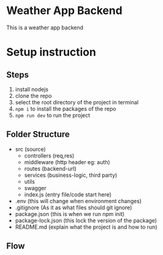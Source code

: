 # Weather App Backend

This is a weather app backend

# Setup instruction

## Steps

1. install nodejs
2. clone the repo
3. select the root directory of the project in terminal
4. `npm i` to install the packages of the repo
5. `npm run dev` to run the project

## Folder Structure

-   src (source)
    -   controllers (req,res)
    -   middleware (http header eg: auth)
    -   routes (backend-url)
    -   services (business-logic, third party)
    -   utils
    -   swagger
    -   index.js (entry file/code start here)
-   .env (this will change when environment changes)
-   .gitignore (As it as what files should git ignore)
-   package.json (this is when we run npm init)
-   package-lock.json (this lock the version of the package)
-   README.md (explain what the project is and how to run)

## Flow
